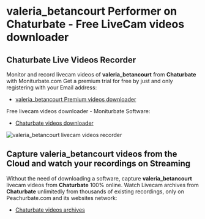 # valeria_betancourt Performer on Chaturbate - Free LiveCam videos downloader

## Chaturbate Live Videos Recorder

Monitor and record livecam videos of **valeria_betancourt** from **Chaturbate** with Moniturbate.com
Get a premium trial for free by just and only registering with your Email address:
* [valeria_betancourt Premium videos downloader](https://moniturbate.com/request-demo-licence-key.html)

Free livecam videos downloader - Moniturbate Software:
* [Chaturbate videos downloader](https://moniturbate.com/moniturbate-download-software.html)

![valeria_betancourt livecam videos recorder](https://peachurnet.com/templates/moniturbate-software.png)


## Capture valeria_betancourt videos from the Cloud and watch your recordings on Streaming

Without the need of downloading a software, capture **valeria_betancourt** livecam videos from **Chaturbate** 100% online.
Watch Livecam archives from **Chaturbate** unlimitedly from thousands of existing recordings, only on Peachurbate.com and its websites network:
* [Chaturbate videos archives](https://peachurnet.com/)